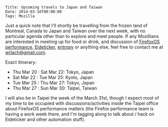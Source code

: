     Title: Upcoming travels to Japan and Taiwan
    Date: 2014-03-16T00:00:00
    Tags: Mozilla

Just a quick note that I'll shortly be travelling from the frozen land of Montreal, Canada to Japan and Taiwan over the next week, with no particular agenda other than to explore and meet people. If any Mozillians are interested in meeting up for food or drink, and discussion of [FirefoxOS performance][1], [Eideticker][2], [entropy][3] or anything else, feel free to contact me at <wrlach@gmail.com>.

Exact itinerary:

- Thu Mar 20 : Sat Mar 22: Tokyo, Japan
- Sat Mar 22 : Tue Mar 25: Kyoto, Japan
- Tue Mar 25 : Thu Mar 27: Tokyo, Japan
- Thu Mar 27 : Sun Mar 30: Taipei, Taiwan

I will also be in Taipei the week of the March 31st, though I expect most of my time to be occupied with discussions/activities inside the Taipei office about FirefoxOS performance matters (the Firefox performance team is having a work week there, and I'm tagging along to talk about / hack on Eideticker and other automation stuff).

[1]: https://wiki.mozilla.org/B2G/Performance
[2]: https://wiki.mozilla.org/Project_Eideticker
[3]: http://wrla.ch/blog/2014/03/its-all-about-the-entropy/
